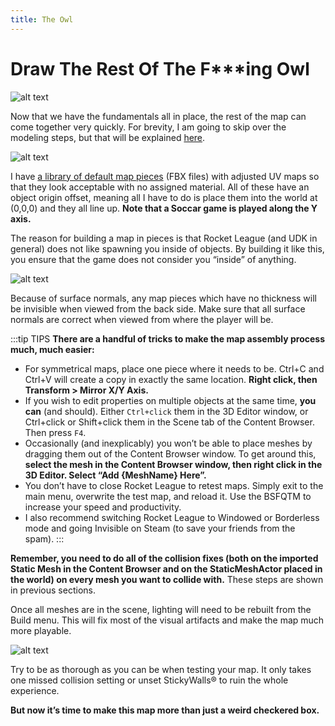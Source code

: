 ```yaml
---
title: The Owl
---
```

# Draw The Rest Of The F***ing Owl

![alt text](/images/UDK/basics/image89.png "How to make a Rocket League map in 3 minutes!")

Now that we have the fundamentals all in place, the rest of the map can come together very quickly. For brevity, I am going to skip over the modeling steps, but that will be explained [here](../blender/01_blender.md).

![alt text](/images/UDK/basics/image209.png "Boring old, lame old blue and white map pieces")

I have [a library of default map pieces](../../resources/downloads.md#default-map-pieces) (FBX files) with adjusted UV maps so that they look acceptable with no assigned material. All of these have an object origin offset, meaning all I have to do is place them into the world at (0,0,0) and they all line up. **Note that a Soccar game is played along the Y axis.**

The reason for building a map in pieces is that Rocket League (and UDK in general) does not like spawning you inside of objects. By building it like this, you ensure that the game does not consider you “inside” of anything.

![alt text](/images/UDK/basics/image109.png "That was easy!")

Because of surface normals, any map pieces which have no thickness will be invisible when viewed from the back side. Make sure that all surface normals are correct when viewed from where the player will be.

:::tip TIPS
**There are a handful of tricks to make the map assembly process much, much easier:**

* For symmetrical maps, place one piece where it needs to be. Ctrl+C and Ctrl+V will create a copy in exactly the same location. **Right click, then Transform > Mirror X/Y Axis.**
* If you wish to edit properties on multiple objects at the same time, **you can** (and should). Either `Ctrl+click` them in the 3D Editor window, or Ctrl+click or Shift+click them in the Scene tab of the Content Browser. Then press `F4`.
* Occasionally (and inexplicably) you won’t be able to place meshes by dragging them out of the Content Browser window. To get around this, **select the mesh in the Content Browser window, then right click in the 3D Editor. Select “Add {MeshName} Here”.**
* You don’t have to close Rocket League to retest maps. Simply exit to the main menu, overwrite the test map, and reload it. Use the BSFQTM to increase your speed and productivity.
* I also recommend switching Rocket League to Windowed or Borderless mode and going Invisible on Steam (to save your friends from the spam).
:::

**Remember, you need to do all of the collision fixes (both on the imported Static Mesh in the Content Browser and on the StaticMeshActor placed in the world) on every mesh you want to collide with.** These steps are shown in previous sections.

Once all meshes are in the scene, lighting will need to be rebuilt from the Build menu. This will fix most of the visual artifacts and make the map much more playable.

![alt text](/images/UDK/basics/image174.jpg "notbad_4_final_final.jpg")

Try to be as thorough as you can be when testing your map. It only takes one missed collision setting or unset StickyWalls® to ruin the whole experience.

**But now it’s time to make this map more than just a weird checkered box.**
